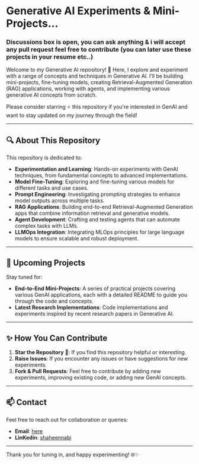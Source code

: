 # Generative AI Experiments & Mini-Projects...

### Discussions box is open, you can ask anything & i will accept any pull request feel free to contribute (you can later use these projects in your resume etc..)

Welcome to my Generative AI repository! 🌟 Here, I explore and experiment with a range of concepts and techniques in Generative AI. I’ll be building mini-projects, fine-tuning models, creating Retrieval-Augmented Generation (RAG) applications, working with agents, and implementing various generative AI concepts from scratch.

Please consider starring ⭐ this repository if you're interested in GenAI and want to stay updated on my journey through the field!

---

## 🔍 About This Repository

This repository is dedicated to:
- **Experimentation and Learning**: Hands-on experiments with GenAI techniques, from fundamental concepts to advanced implementations.
- **Model Fine-Tuning**: Exploring and fine-tuning various models for different tasks and use cases.
- **Prompt Engineering**: Investigating prompting strategies to enhance model outputs across multiple tasks.
- **RAG Applications**: Building end-to-end Retrieval-Augmented Generation apps that combine information retrieval and generative models.
- **Agent Development**: Crafting and testing agents that can automate complex tasks with LLMs.
- **LLMOps Integration**: Integrating MLOps principles for large language models to ensure scalable and robust deployment.

---

## 🚀 Upcoming Projects

Stay tuned for:
- **End-to-End Mini-Projects**: A series of practical projects covering various GenAI applications, each with a detailed README to guide you through the code and concepts.
- **Latest Research Implementations**: Code implementations and experiments inspired by recent research papers in Generative AI.


---

## ✨ How You Can Contribute

1. **Star the Repository** 🌟: If you find this repository helpful or interesting.
2. **Raise Issues**: If you encounter any issues or have suggestions for new experiments.
3. **Fork & Pull Requests**: Feel free to contribute by adding new experiments, improving existing code, or adding new GenAI concepts.

---

## 📫 Contact

Feel free to reach out for collaboration or queries:
- **Email**: [here](mailto:ishaheennabi333@gmail.com)
- **LinKedin**: [shaheennabi](https://www.linkedin.com/in/shaheennabi/)

---

Thank you for tuning in, and happy experimenting! 🌐✨
